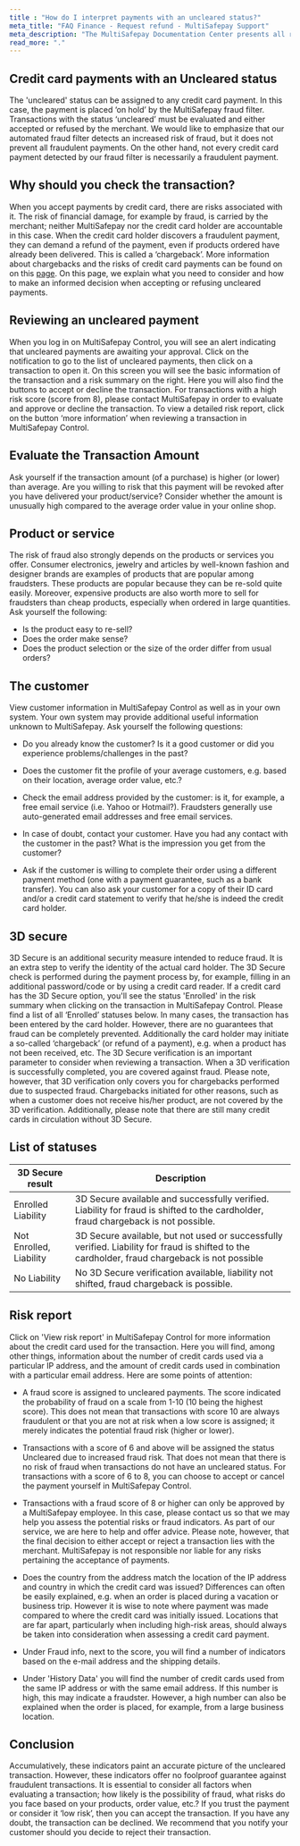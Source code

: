 ```yaml
---
title : "How do I interpret payments with an uncleared status?"
meta_title: "FAQ Finance - Request refund - MultiSafepay Support"
meta_description: "The MultiSafepay Documentation Center presents all relevant information about our Plugins and API. You can also find support pages for Payment Methods, Tools and General Questions as well as the contact details of our Support and Integration Teams."
read_more: "."
---
```


## Credit card payments with an Uncleared status

The 'uncleared' status can be assigned to any credit card payment. In this case, the payment is placed ‘on hold’ by the MultiSafepay fraud filter. Transactions with the status ‘uncleared’ must be evaluated and either accepted or refused by the merchant. We would like to emphasize that our automated fraud filter detects an increased risk of fraud, but it does not prevent all fraudulent payments. On the other hand, not every credit card payment detected by our fraud filter is necessarily a fraudulent payment.

## Why should you check the transaction? 

When you accept payments by credit card, there are risks associated with it. The risk of financial damage, for example by fraud, is carried by the merchant; neither MultiSafepay nor the credit card holder are accountable in this case. When the credit card holder discovers a fraudulent payment, they can demand a refund of the payment, even if products ordered have already been delivered. This is called a ‘chargeback’. More information about chargebacks and the risks of credit card payments can be found on on this [page](https://docs.multisafepay.com/faq/chargebacks/). On this page, we explain what you need to consider and how to make an informed decision when accepting or refusing uncleared payments.

## Reviewing an uncleared payment

When you log in on MultiSafepay Control, you will see an alert indicating that uncleared payments are awaiting your approval. Click on the notification to go to the list of uncleared payments, then click on a transaction to open it. On this screen you will see the basic information of the transaction and a risk summary on the right. Here you will also find the buttons to accept or decline the transaction. For transactions with a high risk score (score from 8), please contact MultiSafepay in order to evaluate and approve or decline the transaction. To view a detailed risk report, click on the button ‘more information’ when reviewing a transaction in MultiSafepay Control.

## Evaluate the Transaction Amount

Ask yourself if the transaction amount (of a purchase) is higher (or lower) than average. Are you willing to risk that this payment will be revoked after you have delivered your product/service? Consider whether the amount is unusually high compared to the average order value in your online shop.

## Product or service

The risk of fraud also strongly depends on the products or services you offer. Consumer electronics, jewelry and articles by well-known fashion and designer brands are examples of products that are popular among fraudsters. These products are popular because they can be re-sold quite easily. Moreover, expensive products are also worth more to sell for fraudsters than cheap products, especially when ordered in large quantities. Ask yourself the following:

* Is the product easy to re-sell?
* Does the order make sense? 
* Does the product selection or the size of the order differ from usual
orders?

## The customer

View customer information in MultiSafepay Control as well as in your own system. Your own system may provide additional useful information unknown to MultiSafepay. Ask yourself the following questions:

* Do you already know the customer? Is it a good customer or did you experience
problems/challenges in the past?

* Does the customer fit the profile of your average customers, e.g. based on their location, average
order value, etc.?

* Check the email address provided by the customer: is it, for example, a free email service (i.e. Yahoo
or Hotmail?). Fraudsters generally use auto-generated email addresses and free email services.

* In case of doubt, contact your customer. Have you had any contact with the customer in the past?
What is the impression you get from the customer?

* Ask if the customer is willing to complete their order using a different payment method (one with a
payment guarantee, such as a bank transfer). You can also ask your customer for a copy of their ID
card and/or a credit card statement to verify that he/she is indeed the credit card holder.

## 3D secure

3D Secure is an additional security measure intended to reduce fraud. It is an extra step to verify the identity of the actual card holder. The 3D Secure check is performed during the payment process by, for example, filling in an additional password/code or by using a credit card reader. If a credit card has the 3D Secure option, you'll see the status 'Enrolled' in the risk summary when clicking on the transaction in MultiSafepay Control. Please find a list of all ‘Enrolled’ statuses below. In many cases, the transaction has been entered by the card holder. However, there are no guarantees that fraud can be completely prevented. Additionally the card holder may initiate a so-called ‘chargeback’ (or refund of a payment), e.g. when a product has not been received, etc. The 3D Secure verification is an important parameter to consider when reviewing a transaction. When a 3D verification is successfully completed, you are covered against fraud. Please note, however, that 3D verification only covers you for chargebacks performed due to suspected fraud. Chargebacks initiated for other reasons, such as when a customer does not receive his/her product, are not covered by the 3D verification. Additionally, please note that there are still many credit cards in circulation without 3D Secure.

## List of statuses

| 3D Secure result            | Description      |
|---------------------|-----------|
| Enrolled Liability  | 3D Secure available and successfully verified. Liability for fraud is shifted to the cardholder, fraud chargeback is not possible. |
| Not Enrolled, Liability  | 3D Secure available, but not used or successfully verified. Liability for fraud is shifted to the cardholder, fraud chargeback is not possible |
|  No Liability  | No 3D Secure verification available, liability not shifted, fraud chargeback is possible.|

## Risk report

Click on 'View risk report' in MultiSafepay Control for more information about the credit card used for the transaction. Here you will find, among other things, information about the number of credit cards used via a particular IP address, and the amount of credit cards used in combination with a particular email address. Here are some points of attention:

* A fraud score is assigned to uncleared payments. The score indicated the probability of fraud on a scale from 1-10 (10 being the highest score). This does not mean that transactions with score 10 are always fraudulent or that you are not at risk when a low score is assigned; it merely indicates the potential fraud risk (higher or lower).

* Transactions with a score of 6 and above will be assigned the status Uncleared due to increased fraud risk. That does not mean that there is no risk of fraud when transactions do not have an uncleared status. For transactions with a score of 6 to 8, you can choose to accept or cancel the payment yourself in MultiSafepay Control.

* Transactions with a fraud score of 8 or higher can only be approved by a MultiSafepay employee. In this case, please contact us so that we may help you assess the potential risks or fraud indicators. As part of our service, we are here to help and offer advice. Please note, however, that the final decision to either accept or reject a transaction lies with the merchant. MultiSafepay is not responsible nor liable for any risks pertaining the acceptance of payments.

* Does the country from the address match the location of the IP address and country in which the credit card was issued? Differences can often be easily explained, e.g. when an order is placed during a vacation or business trip. However it is wise to note where payment was made compared to where the credit card was initially issued. Locations that are far apart, particularly when including high-risk
areas, should always be taken into consideration when assessing a credit card payment.

* Under Fraud info, next to the score, you will find a number of indicators based on the e-mail address and the shipping details.

* Under 'History Data' you will find the number of credit cards used from the same IP address or with the same email address. If this number is high, this may indicate a fraudster. However, a high number can also be explained when the order is placed, for example, from a large business location.

## Conclusion

Accumulatively, these indicators paint an accurate picture of the uncleared transaction. However, these indicators offer no foolproof guarantee against fraudulent transactions. It is essential to consider all factors when evaluating a transaction; how likely is the possibility of fraud, what risks do you face based on your products, order value, etc.? If you trust the payment or consider it ‘low risk’, then you can accept the transaction. If you have any doubt, the transaction can be declined. We recommend that you notify your customer should you decide to reject their transaction.